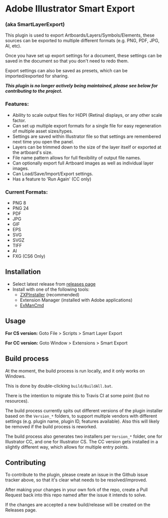 # Adobe Illustrator Smart Export

### (aka SmartLayerExport)

This plugin is used to export Artboards/Layers/Symbols/Elements, these sources can be exported to multiple different formats (e.g. PNG, PDF, JPG, AI, etc).

Once you have set up export settings for a document, these settings can be saved in the document so that you don't need to redo them.

Export settings can also be saved as presets, which can be imported/exported for sharing.

***This plugin is no longer actively being maintained, please see below for contributing to the project.***

### Features:

- Ability to scale output files for HiDPI (Retina) displays, or any other scale factor.
- Can set up multiple export formats for a single file for easy regeneration of multiple asset sizes/types.
- Settings are saved within Illustrator file so that settings are remembered next time you open the panel.
- Layers can be trimmed down to the size of the layer itself or exported at the artboard's size.
- File name pattern allows for full flexibility of output file names.
- Can optionally export full Artboard images as well as individual layer images.
- Can Load/Save/Import/Export settings.
- Has a feature to 'Run Again' (CC only)

### Current Formats:

 - PNG 8
- PNG 24
- PDF
- JPG
- GIF
- EPS
- SVG
- SVGZ
- TIFF
- AI
- FXG (CS6 Only)

## Installation

- Select latest release from [releases page](https://github.com/TomByrne/IllustratorSmartExport/releases)
- Install with one of the following tools:
  - [ZXPInstaller](http://zxpinstaller.com/) (recommended)
  - Extension Manager (installed with Adobe applications)
  - [ExManCmd](https://www.adobeexchange.com/resources/28)

## Usage

**For CS version:** Goto File > Scripts > Smart Layer Export

**For CC version:** Goto Window > Extensions > Smart Export

## Build process

At the moment, the build process is run locally, and it only works on Windows.

This is done by double-clicking `build/BuildAll.bat`.

There is the intention to migrate this to Travis CI at some point (but no resources).

The build process currently spits out different versions of the plugin installer based on the `Version_*` folders, to support multiple vendors with different settings (e.g. plugin name, plugin ID, features available). Also this will likely be removed if the build process is reworked.

The build process also generates two installers per `Version_*` folder, one for Illustrator CC, and one for Illustrator CS. The CC version gets installed in a slightly different way, which allows for multiple entry points.

## Contributing

To contribute to the plugin, please create an issue in the Github issue tracker above, so that it's clear what needs to be resolved/improved.

After making your changes in your own fork of the repo, create a Pull Request back into this repo named after the issue it intends to solve.

If the changes are accepted a new build/release will be created on the Releases page.